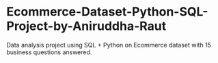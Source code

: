 # Ecommerce-Dataset-Python-SQL-Project-by-Aniruddha-Raut
Data analysis project using SQL + Python on Ecommerce dataset with 15 business questions answered. 

